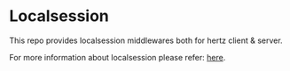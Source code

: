 # Localsession
This repo provides localsession middlewares both for hertz client & server.

For more information about localsession please refer: [here](https://github.com/cloudwego/localsession).